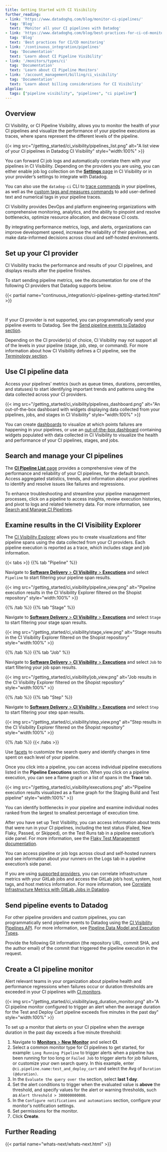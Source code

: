 ```yaml
---
title: Getting Started with CI Visibility
further_reading:
- link: 'https://www.datadoghq.com/blog/monitor-ci-pipelines/'
  tag: 'Blog'
  text: 'Monitor all your CI pipelines with Datadog'
- link: 'https://www.datadoghq.com/blog/best-practices-for-ci-cd-monitoring/'
  tag: 'Blog'
  text: 'Best practices for CI/CD monitoring'
- link: '/continuous_integration/pipelines'
  tag: 'Documentation'
  text: 'Learn about CI Pipeline Visibility'
- link: '/monitors/types/ci'
  tag: 'Documentation'
  text: 'Learn about CI Pipeline Monitors'
- link: '/account_management/billing/ci_visibility'
  tag: 'Documentation'
  text: 'Learn about billing considerations for CI Visibility'
algolia:
  tags: ["pipeline visibility", "pipelines", "ci pipeline"]
---
```


## Overview

CI Visibility, or CI Pipeline Visibility, allows you to monitor the health of your CI pipelines and visualize the performance of your pipeline executions as traces, where spans represent the different levels of the pipeline. 

{{< img src="/getting_started/ci_visibility/pipelines_list.png" alt="A list view of your CI pipelines in Datadog CI Visibility" style="width:100%" >}}

You can forward CI job logs and automatically correlate them with your pipelines in CI Visibility. Depending on the providers you are using, you can either enable job log collection on the [**Settings** page][1] in CI Visibility or in your provider’s settings to integrate with Datadog.

You can also use the `datadog-ci` CLI to [trace commands][2] in your pipelines, as well as the [custom tags and measures commands][3] to add user-defined text and numerical tags in your pipeline traces.

CI Visibility provides DevOps and platform engineering organizations with comprehensive monitoring, analytics, and the ability to pinpoint and resolve bottlenecks, optimize resource allocation, and decrease CI costs. 

By integrating performance metrics, logs, and alerts, organizations can improve development speed, increase the reliability of their pipelines, and make data-informed decisions across cloud and self-hosted environments.

## Set up your CI provider

CI Visibility tracks the performance and results of your CI pipelines, and displays results after the pipeline finishes. 

To start sending pipeline metrics, see the documentation for one of the following CI providers that Datadog supports below.

{{< partial name="continuous_integration/ci-pipelines-getting-started.html" >}}

</br>

If your CI provider is not supported, you can programmatically send your pipeline events to Datadog. See the [Send pipeline events to Datadog section](#send-pipeline-events-to-datadog).

Depending on the CI provider(s) of choice, CI Visibility may not support all of the levels in your pipeline (stage, job, step, or command). For more information about how CI Visibility defines a CI pipeline, see the [Terminology section][4].

## Use CI pipeline data

Access your pipelines’ metrics (such as queue times, durations, percentiles, and statuses) to start identifying important trends and patterns using the data collected across your CI providers. 

{{< img src="/getting_started/ci_visibility/pipelines_dashboard.png" alt="An out-of-the-box dashboard with widgets displaying data collected from your pipelines, jobs, and stages in CI Visibility" style="width:100%" >}}

You can create [dashboards][5] to visualize at which points failures are happening in your pipelines, or use an [out-of-the-box dashboard][6] containing widgets populated with data collected in CI Visibility to visualize the health and performance of your CI pipelines, stages, and jobs.

## Search and manage your CI pipelines

The [**CI Pipeline List** page][7] provides a comprehensive view of the performance and reliability of your CI pipelines, for the default branch. Access aggregated statistics, trends, and information about your pipelines to identify and resolve issues like failures and regressions.

To enhance troubleshooting and streamline your pipeline management processes, click on a pipeline to access insights, review execution histories, and pivot to logs and related telemetry data. For more information, see [Search and Manage CI Pipelines][8].

## Examine results in the CI Visibility Explorer

The [CI Visibility Explorer][9] allows you to create visualizations and filter pipeline spans using the data collected from your CI providers. Each pipeline execution is reported as a trace, which includes stage and job information. 

{{< tabs >}}
{{% tab "Pipeline" %}}

Navigate to [**Software Delivery** > **CI Visibility** > **Executions**][101] and select `Pipeline` to start filtering your pipeline span results. 

{{< img src="/getting_started/ci_visibility/pipeline_view.png" alt="Pipeline execution results in the CI Visibility Explorer filtered on the Shopist repository" style="width:100%" >}}

[101]: https://app.datadoghq.com/ci/pipeline-executions?query=ci_level%3Apipeline

{{% /tab %}}
{{% tab "Stage" %}}

Navigate to [**Software Delivery** > **CI Visibility** > **Executions**][101] and select `Stage` to start filtering your stage span results. 

{{< img src="/getting_started/ci_visibility/stage_view.png" alt="Stage results in the CI Visibility Explorer filtered on the Shopist repository" style="width:100%" >}}

[101]: https://app.datadoghq.com/ci/pipeline-executions?query=ci_level%3Astage

{{% /tab %}}
{{% tab "Job" %}}

Navigate to [**Software Delivery** > **CI Visibility** > **Executions**][101] and select `Job` to start filtering your job span results. 

{{< img src="/getting_started/ci_visibility/job_view.png" alt="Job results in the CI Visibility Explorer filtered on the Shopist repository" style="width:100%" >}}

[101]: https://app.datadoghq.com/ci/pipeline-executions?query=ci_level%3Ajob

{{% /tab %}}
{{% tab "Step" %}}

Navigate to [**Software Delivery** > **CI Visibility** > **Executions**][101] and select `Step` to start filtering your step span results. 

{{< img src="/getting_started/ci_visibility/step_view.png" alt="Step results in the CI Visibility Explorer filtered on the Shopist repository" style="width:100%" >}}

[101]: https://app.datadoghq.com/ci/pipeline-executions?query=ci_level%3Astep

{{% /tab %}}
{{< /tabs >}}

Use [facets][9] to customize the search query and identify changes in time spent on each level of your pipeline.

Once you click into a pipeline, you can access individual pipeline executions listed in the **Pipeline Executions** section. When you click on a pipeline execution, you can see a flame graph or a list of spans in the **Trace** tab. 

{{< img src="/getting_started/ci_visibility/executions.png" alt="Pipeline execution results visualized as a flame graph for the Staging Build and Test pipeline" style="width:100%" >}}

You can identify bottlenecks in your pipeline and examine individual nodes ranked from the largest to smallest percentage of execution time. 

After you have set up Test Visibility, you can access information about tests that were run in your CI pipelines, including the test status (Failed, New Flaky, Passed, or Skipped), on the Test Runs tab in a pipeline execution’s side panel. For more information, see the [Flaky Test Management documentation][10].

You can access pipeline or job logs across cloud and self-hosted runners and see information about your runners on the Logs tab in a pipeline execution’s side panel.

If you are using [supported providers][11], you can correlate infrastructure metrics with your GitLab jobs and access the GitLab job’s host, system, host tags, and host metrics information. For more information, see [Correlate Infrastructure Metrics with GitLab Jobs in Datadog][12].

## Send pipeline events to Datadog

For other pipeline providers and custom pipelines, you can programmatically send pipeline events to Datadog using the [CI Visibility Pipelines API][16]. For more information, see [Pipeline Data Model and Execution Types][13].

Provide the following Git information (the repository URL, commit SHA, and the author email) of the commit that triggered the pipeline execution in the request.

## Create a CI pipeline monitor

Alert relevant teams in your organization about pipeline health and performance regressions when failures occur or duration thresholds are exceeded in your CI pipelines with [CI monitors][14].

{{< img src="/getting_started/ci_visibility/avg_duration_monitor.png" alt="A CI pipeline monitor configured to trigger an alert when the average duration for the Test and Deploy Cart pipeline exceeds five minutes in the past day" style="width:100%" >}}

To set up a monitor that alerts on your CI pipeline when the average duration in the past day exceeds a five minute threshold:

1. Navigate to [**Monitors** > **New Monitor**][15] and select **CI**. 
1. Select a common monitor type for CI pipelines to get started, for example: `Long Running Pipeline` to trigger alerts when a pipeline has been running for too long or `Failed Job` to trigger alerts for job failures, or customize your own search query. In this example, enter `@ci.pipeline.name:test_and_deploy_cart` and select the Avg of `Duration (@duration)`.
1. In the `Evaluate the query over the` section, select **last 1 day**. 
1. Set the alert conditions to trigger when the evaluated value is **above** the threshold, and specify values for the alert or warning thresholds, such as `Alert threshold > 300000000000`.
1. In the `Configure notifications and automations` section, configure your monitor's notification settings.
1. Set permissions for the monitor.
1. Click **Create**.

## Further Reading

{{< partial name="whats-next/whats-next.html" >}}

[1]: https://app.datadoghq.com/ci/settings
[2]: /continuous_integration/pipelines/custom_commands/
[3]: /continuous_integration/pipelines/custom_tags_and_measures/
[4]: /continuous_integration/pipelines/?tab=githubactions#terminology
[5]: /dashboards/
[6]: https://app.datadoghq.com/dash/integration/30516/ci-visibility---pipelines-dashboard
[7]: https://app.datadoghq.com/ci/pipelines
[8]: /continuous_integration/search/
[9]: /continuous_integration/explorer
[10]: /tests/guides/flaky_test_management/
[11]: /continuous_integration/pipelines/?tab=githubactions#supported-features
[12]: /continuous_integration/guides/infrastructure_metrics_with_gitlab/
[13]: /continuous_integration/guides/pipeline_data_model/
[14]: /monitors/types/ci/?tab=pipelines
[15]: https://app.datadoghq.com/monitors/create
[16]: /api/latest/ci-visibility-pipelines/